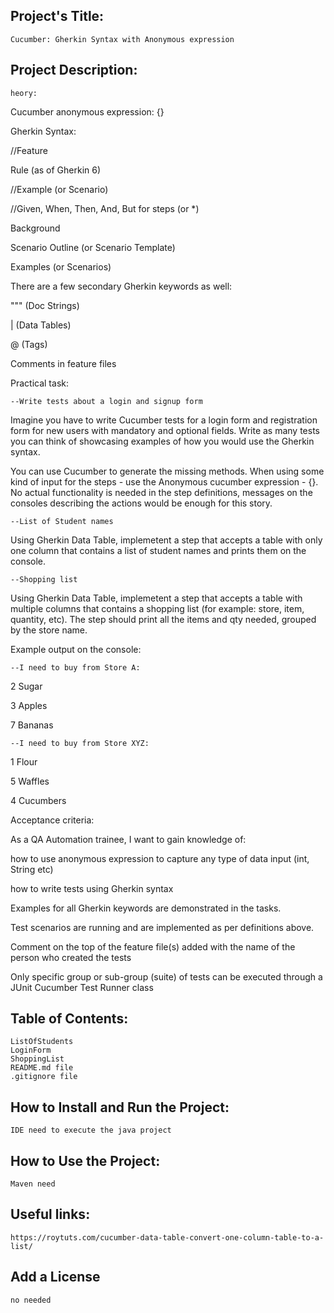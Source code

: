 ## Project's Title:
	Cucumber: Gherkin Syntax with Anonymous expression

## Project Description:
		
	heory:

Cucumber anonymous expression: {}

Gherkin Syntax: 

//Feature

Rule (as of Gherkin 6)

//Example (or Scenario)

//Given, When, Then, And, But for steps (or *)

Background

Scenario Outline (or Scenario Template)

Examples (or Scenarios)


There are a few secondary Gherkin keywords as well:

""" (Doc Strings)

| (Data Tables)

@ (Tags)

Comments in feature files

 
Practical task:  

	--Write tests about a login and signup form

Imagine you have to write Cucumber tests for a login form and registration form for new users with mandatory and optional fields. 
Write as many tests you can think of showcasing examples of how you would use the Gherkin syntax.

You can use Cucumber to generate the missing methods. 
When using some kind of input for the steps - use the Anonymous cucumber expression - {}. 
No actual functionality is needed in the step definitions, messages on the consoles describing 
the actions would be enough for this story.

	--List of Student names

Using Gherkin Data Table, implemetent a step that accepts a table with only one column 
that contains a list of student names and prints them on the console.

	--Shopping list

Using Gherkin Data Table, implemetent a step that accepts a table with multiple
columns that contains a shopping list (for example: store, item, quantity, etc). 
The step should print all the items and qty needed, grouped by the store name.

Example output on the console:

	--I need to buy from Store A:

2 Sugar

3 Apples

7 Bananas

	--I need to buy from Store XYZ:

1 Flour

5 Waffles

4 Cucumbers

Acceptance criteria:

As a QA Automation trainee, I want to gain knowledge of:

how to use anonymous expression to capture any type of data input (int, String etc)

how to write tests using Gherkin syntax

Examples for all Gherkin keywords are demonstrated in the tasks.

Test scenarios are running and are implemented as per definitions above.

Comment on the top of the feature file(s) added with the name of the person who created the tests

Only specific group or sub-group (suite) of tests can be executed through a JUnit Cucumber Test Runner class

## Table of Contents:
	ListOfStudents
	LoginForm
	ShoppingList
	README.md file
	.gitignore file
	

## How to Install and Run the Project:
	IDE need to execute the java project
	 
## How to Use the Project:
	Maven need

## Useful links:
	https://roytuts.com/cucumber-data-table-convert-one-column-table-to-a-list/

## Add a License
	no needed


